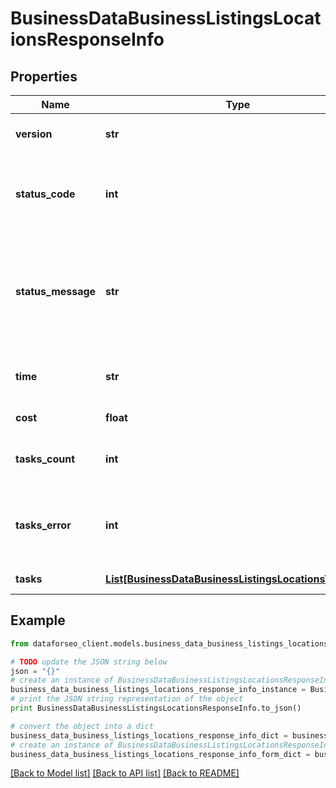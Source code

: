 # BusinessDataBusinessListingsLocationsResponseInfo


## Properties

Name | Type | Description | Notes
------------ | ------------- | ------------- | -------------
**version** | **str** | the current version of the API | [optional] 
**status_code** | **int** | general status code you can find the full list of the response codes here | [optional] 
**status_message** | **str** | general informational message you can find the full list of general informational messages here | [optional] 
**time** | **str** | total execution time, seconds | [optional] 
**cost** | **float** | total tasks cost, USD | [optional] 
**tasks_count** | **int** | the number of tasks in the tasks array | [optional] 
**tasks_error** | **int** | the number of tasks in the tasks array returned with an error | [optional] 
**tasks** | [**List[BusinessDataBusinessListingsLocationsTaskInfo]**](BusinessDataBusinessListingsLocationsTaskInfo.md) | array of tasks | [optional] 

## Example

```python
from dataforseo_client.models.business_data_business_listings_locations_response_info import BusinessDataBusinessListingsLocationsResponseInfo

# TODO update the JSON string below
json = "{}"
# create an instance of BusinessDataBusinessListingsLocationsResponseInfo from a JSON string
business_data_business_listings_locations_response_info_instance = BusinessDataBusinessListingsLocationsResponseInfo.from_json(json)
# print the JSON string representation of the object
print BusinessDataBusinessListingsLocationsResponseInfo.to_json()

# convert the object into a dict
business_data_business_listings_locations_response_info_dict = business_data_business_listings_locations_response_info_instance.to_dict()
# create an instance of BusinessDataBusinessListingsLocationsResponseInfo from a dict
business_data_business_listings_locations_response_info_form_dict = business_data_business_listings_locations_response_info.from_dict(business_data_business_listings_locations_response_info_dict)
```
[[Back to Model list]](../README.md#documentation-for-models) [[Back to API list]](../README.md#documentation-for-api-endpoints) [[Back to README]](../README.md)


